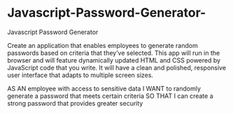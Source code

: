 # Javascript-Password-Generator-
Javascript Password Generator 

Create an application that enables employees to generate random passwords based on criteria that they’ve selected. This app will run in the browser and will feature dynamically updated HTML and CSS powered by JavaScript code that you write. It will have a clean and polished, responsive user interface that adapts to multiple screen sizes.

AS AN employee with access to sensitive data
I WANT to randomly generate a password that meets certain criteria
SO THAT I can create a strong password that provides greater security
